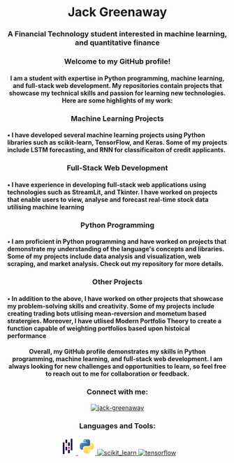 <h1 align="center">Jack Greenaway</h1>
<h3 align="center">A Financial Technology student interested in machine learning, and quantitative finance</h3>
<h3 align="center">Welcome to my GitHub profile!</h3>
  
<h4 align="center">I am a student with expertise in Python programming, machine learning, and full-stack web development. My repositories contain projects that showcase my technical skills and passion for learning new technologies. Here are some highlights of my work:</h4>

<h3 align="center">Machine Learning Projects</h3>
<h4 align="left">• I have developed several machine learning projects using Python libraries such as scikit-learn, TensorFlow, and Keras. Some of my projects include LSTM forecasting, and RNN for classificaiton of credit applicants.</h4>

<h3 align="center">Full-Stack Web Development</h3>
<h4 align="left">• I have experience in developing full-stack web applications using technologies such as StreamLit, and Tkinter. I have worked on projects that enable users to view, analyse and forecast real-time stock data utilising machine learning</h4>

<h3 align="center">Python Programming</h3>
<h4 align="left">• I am proficient in Python programming and have worked on projects that demonstrate my understanding of the language's concepts and libraries. Some of my projects include data analysis and visualization, web scraping, and market analysis. Check out my repository for more details.</h4>

<h3 align="center">Other Projects</h3>
<h4 align="left">• In addition to the above, I have worked on other projects that showcase my problem-solving skills and creativity. Some of my projects include creating trading bots utlising mean-reversion and mometum based stratergies. Moreover, I have utlised Modern Portfolio Theory to create a function capable of weighting portfolios based upon histoical performance</h4>

<h4 align="center">Overall, my GitHub profile demonstrates my skills in Python programming, machine learning, and full-stack web development. I am always looking for new challenges and opportunities to learn, so feel free to reach out to me for collaboration or feedback.</h4>

<h3 align="center">Connect with me:</h3>
<p align="center">
<a href="https://linkedin.com/in/jack-greenaway" target="blank"><img align="center" src="https://raw.githubusercontent.com/rahuldkjain/github-profile-readme-generator/master/src/images/icons/Social/linked-in-alt.svg" alt="jack-greenaway" height="30" width="40" /></a>
</p>

<h3 align="center">Languages and Tools:</h3>
<p align="center"> <a href="https://pandas.pydata.org/" target="_blank" rel="noreferrer"> <img src="https://raw.githubusercontent.com/devicons/devicon/2ae2a900d2f041da66e950e4d48052658d850630/icons/pandas/pandas-original.svg" alt="pandas" width="40" height="40"/> </a> <a href="https://www.python.org" target="_blank" rel="noreferrer"> <img src="https://raw.githubusercontent.com/devicons/devicon/master/icons/python/python-original.svg" alt="python" width="40" height="40"/> </a> <a href="https://scikit-learn.org/" target="_blank" rel="noreferrer"> <img src="https://upload.wikimedia.org/wikipedia/commons/0/05/Scikit_learn_logo_small.svg" alt="scikit_learn" width="40" height="40"/> </a> <a href="https://www.tensorflow.org" target="_blank" rel="noreferrer"> <img src="https://www.vectorlogo.zone/logos/tensorflow/tensorflow-icon.svg" alt="tensorflow" width="40" height="40"/> </a> </p>
